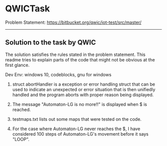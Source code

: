 # QWICTask

Problem Statement: https://bitbucket.org/qwic/iot-test/src/master/

----------------------------------------------------------------------------------------------------------------------------------------



Solution to the task by QWIC
----------------------------------------------------------------------------------------------------------------------------------------

The solution satisfies the rules stated in the problem statement.
This readme tries to explain parts of the code that might not be obvious at the first glance.

Dev Env: windows 10, codeblocks, gnu for windows

1. struct abortHandler is a exception or error handling struct that can be used to indicate an unexpected or error situation that is then unifiedly handled and the program aborts with proper reason being displayed.

2. The message "Automaton-LG is no more!!" is displayed when $ is reached. 

3. testmaps.txt lists  out some maps that were tested on the code.

4. For the case where Automaton-LG never reaches the $, I have considered 100 steps of Automaton-LG's movement before it says "LOOP".
